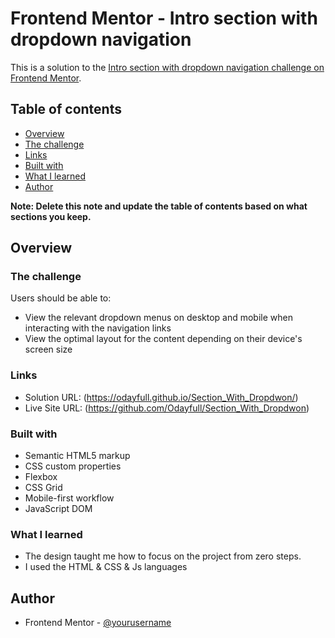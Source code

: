 # Frontend Mentor - Intro section with dropdown navigation

This is a solution to the [Intro section with dropdown navigation challenge on Frontend Mentor](https://www.frontendmentor.io/challenges/intro-section-with-dropdown-navigation-ryaPetHE5).

## Table of contents

- [Overview](#overview)
- [The challenge](#the-challenge)
- [Links](#links)
- [Built with](#built-with)
- [What I learned](#what-i-learned)
- [Author](#author)

**Note: Delete this note and update the table of contents based on what sections you keep.**

## Overview

### The challenge

Users should be able to:

- View the relevant dropdown menus on desktop and mobile when interacting with the navigation links
- View the optimal layout for the content depending on their device's screen size

### Links

- Solution URL: (https://odayfull.github.io/Section_With_Dropdwon/)
- Live Site URL: (https://github.com/Odayfull/Section_With_Dropdwon)

### Built with

- Semantic HTML5 markup
- CSS custom properties
- Flexbox
- CSS Grid
- Mobile-first workflow
- JavaScript DOM

### What I learned

- The design taught me how to focus on the project from zero steps.
- I used the HTML & CSS & Js languages

## Author

- Frontend Mentor - [@yourusername](https://www.frontendmentor.io/profile/yourusername)

